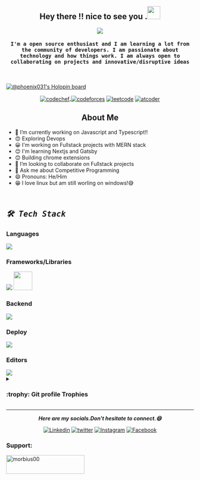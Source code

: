 <h2 align="center"> Hey there !! nice to see you .<img src="https://media.giphy.com/media/hvRJCLFzcasrR4ia7z/giphy.gif" width="35"></h2>

<p align="center">
  <a href="https://github.com/DenverCoder1/readme-typing-svg"><img src="https://readme-typing-svg.herokuapp.com?lines=Passionate+Computer+Science+Student;Love+to+overengineer+websites;Interested+in+Devops;Exploring+cyber+security+with+emphasis+on+malware+analysis!;FullStack+Developer+!!;AI+ML+Enthusiast;Competitive+Programmer;I+Love+Opensource;Always+Learning+New+Things;Working+On+Projects+is+what+keeps+me+alive&center=true&width=500&height=50"></a>
</p>

<h4 align="center"><samp>I'm a open source enthusiast and I am learning a lot from the community of developers. I am passionate about technology and how things work.
 I am always open to collaborating on projects and innovative/disruptive ideas</samp></h4>
 <br />
 
 [![@phoenix031's Holopin board](https://holopin.io/api/user/board?user=phoenix031)](https://holopin.io/@phoenix031)
 
 <!--- All competitive programming profiles --->
 
 <p align="center">
  <a href="https://www.codechef.com/users/phoenix31"><img align="center" alt=codechef src="https://img.shields.io/badge/codechef-%236DB33A.svg?logo=codechef&logoColor=white" />   </a>
  <a href="https://codeforces.com/profile/anonymous_2002"><img align="center" alt=codeforces src="https://img.shields.io/badge/codeforces-%2312100E.svg?         logo=CodeForcesf&logoColor=white" /></a>
  <a href="https://leetcode.com/phoenix31/"><img alt=leetcode align="center" src="https://img.shields.io/badge/leetcode-%2343853D.svg?logo=leetcode&logoColor=white" /></a>
  <a href="https://atcoder.jp/users/phoenix31"><img alt=atcoder align="center" src="https://img.shields.io/badge/atcoder-%23232F3E.svg?logo=atcoder&logoColor=white" /></a>

 </p>
 
 <h2 align="center">About Me</h2>
 
 - 🌱 I’m currently working on Javascript and Typescript!!
 - 😍 Exploring Devops
 - 😀 I'm working on Fullstack projects with MERN stack
 - 😊 I'm learning Nextjs and Gatsby
 - 😊 Building chrome extensions
- 👯 I’m looking to collaborate on Fullstack projects
- 💬 Ask me about Competitive Programming
- 😄 Pronouns: He/Him
- 😁 I love linux but am still worling on windows!😅



<br />

<!--- tools and technologies and tech stack i'v worked with --->

<h2 align="left"><samp><i><b>🛠️ Tech Stack </b></i></samp></h2>

### Languages

<img src="https://skillicons.dev/icons?i=c,cpp,js,ts,html,css,py,md" />

### Frameworks/Libraries

<img src="https://skillicons.dev/icons?i=materialui,react,tailwind,redux,next,framer,graphql" />
<img src="https://avatars.githubusercontent.com/u/42876?s=200&v=4" width='50px' height='50px' />

### Backend

<img src="https://skillicons.dev/icons?i=nodejs,expressjs,redis,firebase,mongodb,mysql,sqlite,nginx" />

### Deploy

<img src="https://skillicons.dev/icons?i=netlify,heroku,vercel,docker,linux,github" />

### Editors

<img src="https://skillicons.dev/icons?i=vscode,neovim,bash" />

<br />


<!-- <h3> :open_file_folder: My Repositories </h3>
<div>
  <p align="center">
    	<a href="https://github.com/Phoenix-031/Mern-blog_app">
      		<img src="https://github-readme-stats.vercel.app/api/pin/?username=Phoenix-031&repo=Mern-blog_app&theme=dracula" alt="GitHub Stats" />
    	</a>
	<a href="https://github.com/Phoenix-031/Terminal-website">
      		<img src="https://github-readme-stats.vercel.app/api/pin/?username=Phoenix-031&repo=Terminal-website&theme=dracula" alt="GitHub Stats" />
    	</a>
	<a href="https://github.com/Phoenix-031/CSS-Battle">
      		<img src="https://github-readme-stats.vercel.app/api/pin/?username=Phoenix-031&repo=CSS-Battle&theme=tokyonight" alt="GitHub Stats" />
    	</a>
	<a href="https://github.com/Phoenix-031/Algorithm_visualiser">
      		<img src="https://github-readme-stats.vercel.app/api/pin/?username=Phoenix-031&repo=Algorithm_visualiser&theme=tokyonight" alt="GitHub Stats" />
    	</a>
	<a href="https://github.com/Phoenix-031/Tkinter_projs">
      		<img src="https://github-readme-stats.vercel.app/api/pin/?username=Phoenix-031&repo=Tkinter_projs&theme=tokyonight" alt="GitHub Stats" />
    	</a>
	<a href="https://github.com/Phoenix-031/Randompass_chromeExt">
      		<img src="https://github-readme-stats.vercel.app/api/pin/?username=Phoenix-031&repo=Randompass_chromeExt&theme=tokyonight" alt="GitHub Stats" />
    	</a>
  </p>
</div> -->


<!-- | <a href=""><img align="center" src="https://github-readme-stats.vercel.app/api?username=Phoenix-031&show_icons=true&include_all_commits=true&theme=dracula&hide_border=true" alt="Debayan's github stats" /></a> | <a href=""><img align="center" src="https://github-readme-stats.vercel.app/api/top-langs/?username=Phoenix-031&layout=compact&theme=dracula&hide_border=true" /></a> |
| ------------- | ------------- |


<h3>⚡ Recent GitHub Activity</h3>

[![Ashutosh's github activity graph](https://activity-graph.herokuapp.com/graph?username=Phoenix-031&bg_color=070b1c&color=ffffff&line=ffffff&point=d61f1f&area=true&hide_border=true)](https://github.com/ashutosh00710/github-readme-activity-graph)

 -->

<details>
    <summary> 
      <h3> :trophy: Git profile Trophies </h3>
    </summary>

<p align="center"> <a href="https://github.com/ryo-ma/github-profile-trophy"><img src="https://github-profile-trophy.vercel.app/?username=Phoenix-031&layout=compact&theme=tokyonight&column=4&margin-w=15&margin-h=15" alt="Phoenix-031" /></a> </p>
	
</details> 
 

<!--- Connect with me links --->
---
<p align="center"><b><i>Here are my socials.Don't hesitate to connect.😄 </i></b></p>

<p align="center">
 <a href="https://www.linkedin.com/in/debayan-pradhan-b138641b4/"><img alt=Linkedin src="https://img.shields.io/badge/linkedin-%230077B5.svg?logo=linkedin&logoColor=white" /></a>
 <a href="https://twitter.com/phoenix__31"><img alt="twitter" src="https://img.shields.io/badge/phoenix__31-%231DA1F2.svg?&logo=Twitter&logoColor=white" /></a>
 <a href="https://instagram.com/__anonymous___2002___"><img alt="Instagram" src="https://img.shields.io/badge/__anonymous___2002___-%23E4405F.svg?&logo=Instagram&logoColor=white" /></a>
 <a href="https://www.facebook.com/debayan.pradhan.3/"><img alt="Facebook" src="https://img.shields.io/badge/Facebook-%231877F2.svg?&logo=Facebook&logoColor=white" /></a>
 
</p>

<!--- All links mentioned here --->

[instagram]:https://instagram.com/__anonymous___2002___
[twitter]:https://twitter.com/phoenix__31
[linkedin]:https://www.linkedin.com/in/debayan-pradhan-b138641b4/
[facebook]:https://www.facebook.com/debayan.pradhan.3/
[codeforces]:(https://codeforces.com/profile/anonymous_2002)
[codechef]:(https://www.codechef.com/users/phoenix31)
[leetcode]:(https://leetcode.com/phoenix31/)

<h3 align="left">Support:</h3>
<p><a href="https://www.buymeacoffee.com/phoenix0310"> <img align="left" src="https://cdn.buymeacoffee.com/buttons/v2/default-yellow.png" height="50" width="210" alt="morbius00" /></a></p><br><br>
      
